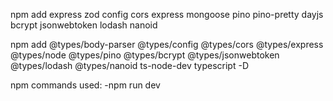 npm add express zod config cors express mongoose pino pino-pretty dayjs bcrypt jsonwebtoken lodash nanoid

npm add @types/body-parser @types/config @types/cors @types/express @types/node @types/pino @types/bcrypt @types/jsonwebtoken @types/lodash @types/nanoid ts-node-dev typescript -D

npm commands used:
-npm run dev
